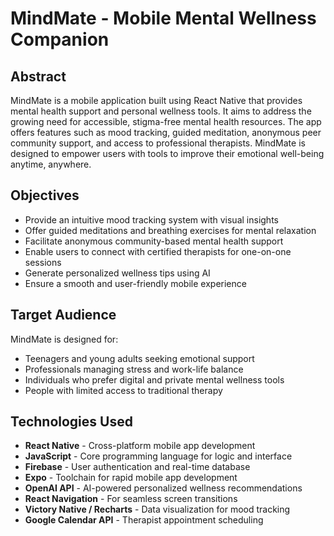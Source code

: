 # MindMate - Mobile Mental Wellness Companion

## Abstract
MindMate is a mobile application built using React Native that provides mental health support and personal wellness tools. It aims to address the growing need for accessible, stigma-free mental health resources. The app offers features such as mood tracking, guided meditation, anonymous peer community support, and access to professional therapists. MindMate is designed to empower users with tools to improve their emotional well-being anytime, anywhere.

## Objectives
- Provide an intuitive mood tracking system with visual insights
- Offer guided meditations and breathing exercises for mental relaxation
- Facilitate anonymous community-based mental health support
- Enable users to connect with certified therapists for one-on-one sessions
- Generate personalized wellness tips using AI
- Ensure a smooth and user-friendly mobile experience

## Target Audience
MindMate is designed for:
- Teenagers and young adults seeking emotional support
- Professionals managing stress and work-life balance
- Individuals who prefer digital and private mental wellness tools
- People with limited access to traditional therapy

## Technologies Used
- **React Native** - Cross-platform mobile app development
- **JavaScript** - Core programming language for logic and interface
- **Firebase** - User authentication and real-time database
- **Expo** - Toolchain for rapid mobile app development
- **OpenAI API** - AI-powered personalized wellness recommendations
- **React Navigation** - For seamless screen transitions
- **Victory Native / Recharts** - Data visualization for mood tracking
- **Google Calendar API** - Therapist appointment scheduling

